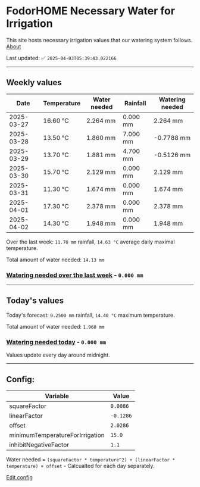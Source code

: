 # FodorHOME Necessary Water for Irrigation

This site hosts necessary irrigation values that our watering system follows. [About](https://github.com/redyau/irrigation)

Last updated: ✅ `2025-04-03T05:39:43.022166`

---

## Weekly values

| Date | Temperature | Water needed | Rainfall | Watering needed |
|-----|-----|-----|-----|-----|
| 2025-03-27 | 16.60 °C | 2.264 mm | 0.000 mm | 2.264 mm |
| 2025-03-28 | 13.50 °C | 1.860 mm | 7.000 mm | -0.7788 mm |
| 2025-03-29 | 13.70 °C | 1.881 mm | 4.700 mm | -0.5126 mm |
| 2025-03-30 | 15.70 °C | 2.129 mm | 0.000 mm | 2.129 mm |
| 2025-03-31 | 11.30 °C | 1.674 mm | 0.000 mm | 1.674 mm |
| 2025-04-01 | 17.30 °C | 2.378 mm | 0.000 mm | 2.378 mm |
| 2025-04-02 | 14.30 °C | 1.948 mm | 0.000 mm | 1.948 mm |


Over the last week: `11.70 mm` rainfall, `14.63 °C` average daily maximal temperature.

Total amount of water needed: `14.13 mm`

### [Watering needed over the last week](lastweek.txt) - `0.000 mm`

---

## Today's values

Today's forecast: `0.2500 mm` rainfall, `14.40 °C` maximum temperature.

Total amount of water needed: `1.960 mm`

### [Watering needed today](today.txt) - `0.000 mm`

Values update every day around midnight.

---

## Config:

| Variable | Value |
|-----|-----|
| squareFactor | `0.0086` |
| linearFactor | `-0.1286` |
| offset | `2.0286` |
| minimumTemperatureForIrrigation | `15.0` |
| inhibitNegativeFactor | `1.1` |

Water needed = `(squareFactor * temperature^2) + (linearFactor * temperature) + offset` - Calcualted for each day separately.

[Edit config](https://github.com/RedyAu/irrigation/edit/main/config.json)
